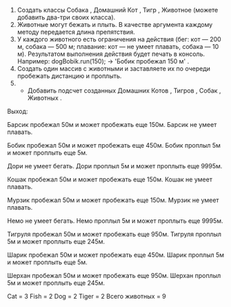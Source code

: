 1. Создать классы Собака , Домашний Кот , Тигр , Животное (можете добавить два-три своих
   класса).
2. Животные могут бежать и плыть. В качестве аргумента каждому методу передается длина
   препятствия.
3. У каждого животного есть ограничения на действия (бег: кот — 200 м, собака — 500 м;
   плавание: кот — не умеет плавать, собака — 10 м). Результатом выполнения действия будет
   печать в консоль. Например: dogBobik.run(150); -> 'Бобик пробежал 150 м' .
4. Создать один массив с животными и заставляете их по очереди пробежать дистанцию и
   проплыть.
5. * Добавить подсчет созданных Домашних Котов , Тигров , Собак , Животных .

Выход:

Барсик пробежал 50м и может пробежать еще 150м.
Барсик не умеет плавать.

Бобик пробежал 50м и может пробежать еще 450м.
Бобик проплыл 5м и может проплыть еще 5м.

Дори не умеет бегать.
Дори проплыл 5м и может проплыть еще 9995м.

Кошак пробежал 50м и может пробежать еще 150м.
Кошак не умеет плавать.

Мурзик пробежал 50м и может пробежать еще 150м.
Мурзик не умеет плавать.

Немо не умеет бегать.
Немо проплыл 5м и может проплыть еще 9995м.

Тигруля пробежал 50м и может пробежать еще 950м.
Тигруля проплыл 5м и может проплыть еще 245м.

Шарик пробежал 50м и может пробежать еще 450м.
Шарик проплыл 5м и может проплыть еще 5м.

Шерхан пробежал 50м и может пробежать еще 950м.
Шерхан проплыл 5м и может проплыть еще 245м.

Cat = 3
Fish = 2
Dog = 2
Tiger = 2
Всего животных = 9
